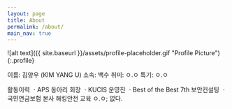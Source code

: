 ```yaml
---
layout: page
title: About
permalink: /about/
main_nav: true
---
```


![alt text]({{ site.baseurl }}/assets/profile-placeholder.gif "Profile Picture"){:.profile}

이름: 김양우 (KIM YANG U)
소속: 백수
취미: ㅇ.ㅇ
특기: ㅇ.ㅇ

활동이력
ㆍAPS 동아리 회장
ㆍKUCIS 운영진
ㆍBest of the Best 7th 보안컨설팅
ㆍ국민연금보험 본사 해킹안전 교육
ㅇ.ㅇ;
없다.
